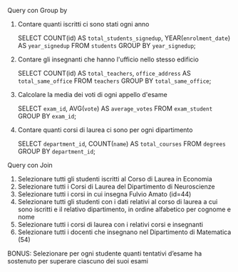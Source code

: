 Query con Group by

1.  Contare quanti iscritti ci sono stati ogni anno

    SELECT
    COUNT(id)
    AS `total_students_signedup`, YEAR(`enrolment_date`) AS `year_signedup`
    FROM `students`
    GROUP BY `year_signedup`;

2.  Contare gli insegnanti che hanno l'ufficio nello stesso edificio

    SELECT
    COUNT(id)
    AS `total_teachers`, `office_address` AS `total_same_office`
    FROM `teachers`
    GROUP BY `total_same_office`;

3.  Calcolare la media dei voti di ogni appello d'esame

    SELECT `exam_id`,
    AVG(`vote`)
    AS `average_votes`
    FROM `exam_student`
    GROUP BY `exam_id`;

4.  Contare quanti corsi di laurea ci sono per ogni dipartimento

    SELECT `department_id`,
    COUNT(`name`) AS `total_courses`
    FROM `degrees`
    GROUP BY `department_id`;

Query con Join

1. Selezionare tutti gli studenti iscritti al Corso di Laurea in Economia
2. Selezionare tutti i Corsi di Laurea del Dipartimento di Neuroscienze
3. Selezionare tutti i corsi in cui insegna Fulvio Amato (id=44)
4. Selezionare tutti gli studenti con i dati relativi al corso di laurea a cui sono iscritti e il relativo dipartimento, in ordine alfabetico per cognome e nome
5. Selezionare tutti i corsi di laurea con i relativi corsi e insegnanti
6. Selezionare tutti i docenti che insegnano nel Dipartimento di Matematica (54)

BONUS: Selezionare per ogni studente quanti tentativi d’esame ha sostenuto per superare ciascuno dei suoi esami

